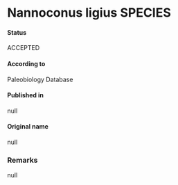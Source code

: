 Nannoconus ligius SPECIES
=======

#### Status
ACCEPTED

#### According to
Paleobiology Database

#### Published in
null

#### Original name
null

### Remarks
null
